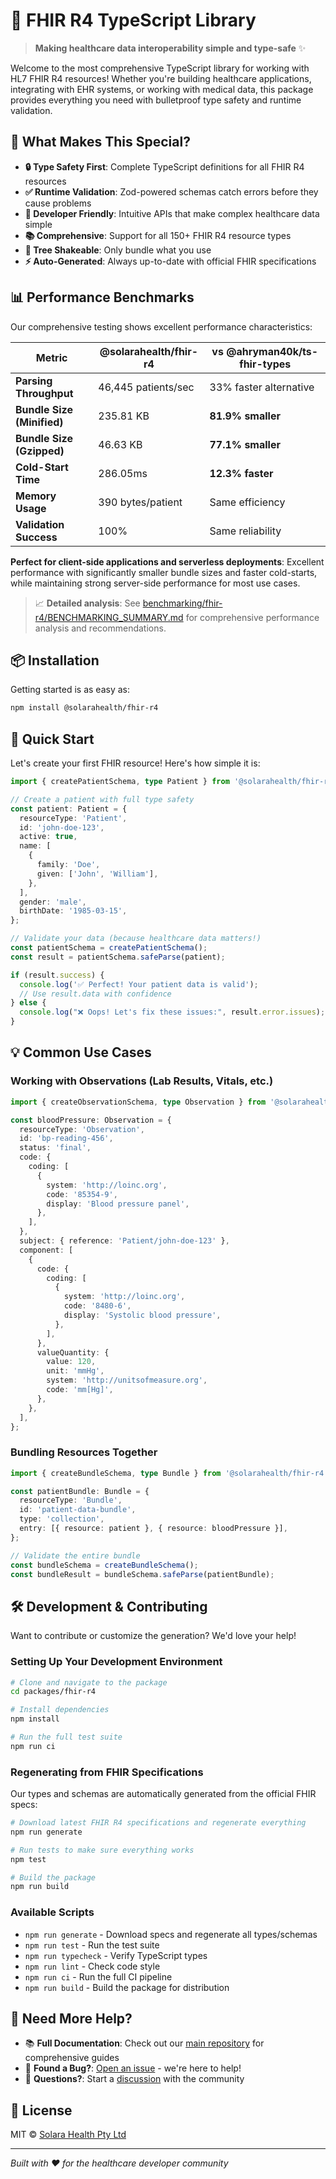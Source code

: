 # 🏥 FHIR R4 TypeScript Library

> **Making healthcare data interoperability simple and type-safe** ✨

Welcome to the most comprehensive TypeScript library for working with HL7 FHIR R4 resources! Whether you're building healthcare applications, integrating with EHR systems, or working with medical data, this package provides everything you need with bulletproof type safety and runtime validation.

## 🎯 What Makes This Special?

- **🔒 Type Safety First**: Complete TypeScript definitions for all FHIR R4 resources
- **✅ Runtime Validation**: Zod-powered schemas catch errors before they cause problems
- **🚀 Developer Friendly**: Intuitive APIs that make complex healthcare data simple
- **📚 Comprehensive**: Support for all 150+ FHIR R4 resource types
- **🌳 Tree Shakeable**: Only bundle what you use
- **⚡ Auto-Generated**: Always up-to-date with official FHIR specifications

## 📊 Performance Benchmarks

Our comprehensive testing shows excellent performance characteristics:

| Metric                     | @solarahealth/fhir-r4 | vs @ahryman40k/ts-fhir-types |
| -------------------------- | --------------------- | ---------------------------- |
| **Parsing Throughput**     | 46,445 patients/sec   | 33% faster alternative       |
| **Bundle Size (Minified)** | 235.81 KB             | **81.9% smaller**            |
| **Bundle Size (Gzipped)**  | 46.63 KB              | **77.1% smaller**            |
| **Cold-Start Time**        | 286.05ms              | **12.3% faster**             |
| **Memory Usage**           | 390 bytes/patient     | Same efficiency              |
| **Validation Success**     | 100%                  | Same reliability             |

**Perfect for client-side applications and serverless deployments**: Excellent performance with significantly smaller bundle sizes and faster cold-starts, while maintaining strong server-side performance for most use cases.

> 📈 **Detailed analysis**: See [benchmarking/fhir-r4/BENCHMARKING_SUMMARY.md](https://github.com/SolaraHealthAU/fhir/blob/main/benchmarking/fhir-r4/BENCHMARKING_SUMMARY.md) for comprehensive performance analysis and recommendations.

## 📦 Installation

Getting started is as easy as:

```bash
npm install @solarahealth/fhir-r4
```

## 🚀 Quick Start

Let's create your first FHIR resource! Here's how simple it is:

```typescript
import { createPatientSchema, type Patient } from '@solarahealth/fhir-r4';

// Create a patient with full type safety
const patient: Patient = {
  resourceType: 'Patient',
  id: 'john-doe-123',
  active: true,
  name: [
    {
      family: 'Doe',
      given: ['John', 'William'],
    },
  ],
  gender: 'male',
  birthDate: '1985-03-15',
};

// Validate your data (because healthcare data matters!)
const patientSchema = createPatientSchema();
const result = patientSchema.safeParse(patient);

if (result.success) {
  console.log('✅ Perfect! Your patient data is valid');
  // Use result.data with confidence
} else {
  console.log("❌ Oops! Let's fix these issues:", result.error.issues);
}
```

## 💡 Common Use Cases

### Working with Observations (Lab Results, Vitals, etc.)

```typescript
import { createObservationSchema, type Observation } from '@solarahealth/fhir-r4';

const bloodPressure: Observation = {
  resourceType: 'Observation',
  id: 'bp-reading-456',
  status: 'final',
  code: {
    coding: [
      {
        system: 'http://loinc.org',
        code: '85354-9',
        display: 'Blood pressure panel',
      },
    ],
  },
  subject: { reference: 'Patient/john-doe-123' },
  component: [
    {
      code: {
        coding: [
          {
            system: 'http://loinc.org',
            code: '8480-6',
            display: 'Systolic blood pressure',
          },
        ],
      },
      valueQuantity: {
        value: 120,
        unit: 'mmHg',
        system: 'http://unitsofmeasure.org',
        code: 'mm[Hg]',
      },
    },
  ],
};
```

### Bundling Resources Together

```typescript
import { createBundleSchema, type Bundle } from '@solarahealth/fhir-r4';

const patientBundle: Bundle = {
  resourceType: 'Bundle',
  id: 'patient-data-bundle',
  type: 'collection',
  entry: [{ resource: patient }, { resource: bloodPressure }],
};

// Validate the entire bundle
const bundleSchema = createBundleSchema();
const bundleResult = bundleSchema.safeParse(patientBundle);
```

## 🛠️ Development & Contributing

Want to contribute or customize the generation? We'd love your help!

### Setting Up Your Development Environment

```bash
# Clone and navigate to the package
cd packages/fhir-r4

# Install dependencies
npm install

# Run the full test suite
npm run ci
```

### Regenerating from FHIR Specifications

Our types and schemas are automatically generated from the official FHIR specs:

```bash
# Download latest FHIR R4 specifications and regenerate everything
npm run generate

# Run tests to make sure everything works
npm test

# Build the package
npm run build
```

### Available Scripts

- `npm run generate` - Download specs and regenerate all types/schemas
- `npm run test` - Run the test suite
- `npm run typecheck` - Verify TypeScript types
- `npm run lint` - Check code style
- `npm run ci` - Run the full CI pipeline
- `npm run build` - Build the package for distribution

## 📖 Need More Help?

- 📚 **Full Documentation**: Check out our [main repository](https://github.com/SolaraHealthAU/fhir) for comprehensive guides
- 🐛 **Found a Bug?**: [Open an issue](https://github.com/SolaraHealthAU/fhir/issues) - we're here to help!
- 💬 **Questions?**: Start a [discussion](https://github.com/SolaraHealthAU/fhir/discussions) with the community

## 📄 License

MIT © [Solara Health Pty Ltd](https://github.com/SolaraHealthAU)

---

_Built with ❤️ for the healthcare developer community_
